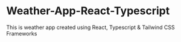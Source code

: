 # Weather-App-React-Typescript
This is weather app created using React, Typescript &amp; Tailwind CSS Frameworks
